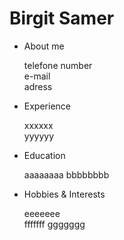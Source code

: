 # Birgit Samer

- About me 
  
  telefone number  
  e-mail   
  adress
  
- Experience

  xxxxxx  
  yyyyyy
  
- Education

  aaaaaaaa
  bbbbbbbb

- Hobbies & Interests

  eeeeeee  
  fffffff 
  ggggggg
  
